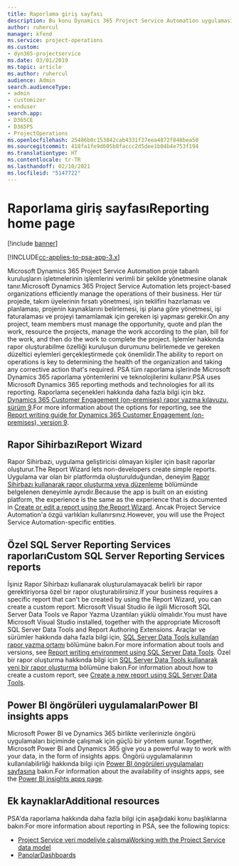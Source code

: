 ```yaml
---
title: Raporlama giriş sayfası
description: Bu konu Dynamics 365 Project Service Automation uygulamasında raporlama hakkında bilgi sağlar.
author: ruhercul
manager: kfend
ms.service: project-operations
ms.custom:
- dyn365-projectservice
ms.date: 03/01/2019
ms.topic: article
ms.author: ruhercul
audience: Admin
search.audienceType:
- admin
- customizer
- enduser
search.app:
- D365CE
- D365PS
- ProjectOperations
ms.openlocfilehash: 25486b0c153842cab4331f27eea4872f848bea50
ms.sourcegitcommit: 418fa1fe9d605b8faccc2d5dee1b04b4e753f194
ms.translationtype: HT
ms.contentlocale: tr-TR
ms.lasthandoff: 02/10/2021
ms.locfileid: "5147722"
---
```

# <a name="reporting-home-page"></a><span data-ttu-id="45227-103">Raporlama giriş sayfası</span><span class="sxs-lookup"><span data-stu-id="45227-103">Reporting home page</span></span>

[!include [banner](../includes/psa-now-project-operations.md)]

[!INCLUDE[cc-applies-to-psa-app-3.x](../includes/cc-applies-to-psa-app-3x.md)]

<span data-ttu-id="45227-104">Microsoft Dynamics 365 Project Service Automation proje tabanlı kuruluşların işletmelerinin işlemlerini verimli bir şekilde yönetmesine olanak tanır.</span><span class="sxs-lookup"><span data-stu-id="45227-104">Microsoft Dynamics 365 Project Service Automation lets project-based organizations efficiently manage the operations of their business.</span></span> <span data-ttu-id="45227-105">Her tür projede, takım üyelerinin fırsatı yönetmesi, işin teklifini hazırlaması ve planlaması, projenin kaynaklarını belirlemesi, işi plana göre yönetmesi, işi faturalaması ve projeyi tamamlamak için gereken işi yapması gerekir.</span><span class="sxs-lookup"><span data-stu-id="45227-105">On any project, team members must manage the opportunity, quote and plan the work, resource the projects, manage the work according to the plan, bill for the work, and then do the work to complete the project.</span></span> <span data-ttu-id="45227-106">İşlemler hakkında rapor oluşturabilme özelliği kuruluşun durumunu belirlemede ve gereken düzeltici eylemleri gerçekleştirmede çok önemlidir.</span><span class="sxs-lookup"><span data-stu-id="45227-106">The ability to report on operations is key to determining the health of the organization and taking any corrective action that's required.</span></span> <span data-ttu-id="45227-107">PSA tüm raporlama işlerinde Microsoft Dynamics 365 raporlama yöntemlerini ve teknolojilerini kullanır.</span><span class="sxs-lookup"><span data-stu-id="45227-107">PSA uses Microsoft Dynamics 365 reporting methods and technologies for all its reporting.</span></span> <span data-ttu-id="45227-108">Raporlama seçenekleri hakkında daha fazla bilgi için bkz. [Dynamics 365 Customer Engagement (on-premises) rapor yazma kılavuzu, sürüm 9](https://docs.microsoft.com/dynamics365/customerengagement/on-premises/analytics/reporting-analytics-with-dynamics-365).</span><span class="sxs-lookup"><span data-stu-id="45227-108">For more information about the options for reporting, see the [Report writing guide for Dynamics 365 Customer Engagement (on-premises), version 9](https://docs.microsoft.com/dynamics365/customerengagement/on-premises/analytics/reporting-analytics-with-dynamics-365).</span></span>

## <a name="report-wizard"></a><span data-ttu-id="45227-109">Rapor Sihirbazı</span><span class="sxs-lookup"><span data-stu-id="45227-109">Report Wizard</span></span>

<span data-ttu-id="45227-110">Rapor Sihirbazı, uygulama geliştiricisi olmayan kişiler için basit raporlar oluşturur.</span><span class="sxs-lookup"><span data-stu-id="45227-110">The Report Wizard lets non-developers create simple reports.</span></span> <span data-ttu-id="45227-111">Uygulama var olan bir platformda oluşturulduğundan, deneyim [Rapor Sihirbazı kullanarak rapor oluşturma veya düzenleme](https://docs.microsoft.com/dynamics365/customerengagement/on-premises/basics/create-edit-copy-report-wizard) bölümünde belgelenen deneyimle aynıdır.</span><span class="sxs-lookup"><span data-stu-id="45227-111">Because the app is built on an existing platform, the experience is the same as the experience that is documented in [Create or edit a report using the Report Wizard](https://docs.microsoft.com/dynamics365/customerengagement/on-premises/basics/create-edit-copy-report-wizard).</span></span> <span data-ttu-id="45227-112">Ancak Project Service Automation'a özgü varlıkları kullanırsınız.</span><span class="sxs-lookup"><span data-stu-id="45227-112">However, you will use the Project Service Automation-specific entities.</span></span>

## <a name="custom-sql-server-reporting-services-reports"></a><span data-ttu-id="45227-113">Özel SQL Server Reporting Services raporları</span><span class="sxs-lookup"><span data-stu-id="45227-113">Custom SQL Server Reporting Services reports</span></span>

<span data-ttu-id="45227-114">İşiniz Rapor Sihirbazı kullanarak oluşturulamayacak belirli bir rapor gerektiriyorsa özel bir rapor oluşturabilirsiniz.</span><span class="sxs-lookup"><span data-stu-id="45227-114">If your business requires a specific report that can't be created by using the Report Wizard, you can create a custom report.</span></span> <span data-ttu-id="45227-115">Microsoft Visual Studio ile ilgili Microsoft SQL Server Data Tools ve Rapor Yazma Uzantıları yüklü olmalıdır.</span><span class="sxs-lookup"><span data-stu-id="45227-115">You must have Microsoft Visual Studio installed, together with the appropriate Microsoft SQL Server Data Tools and Report Authoring Extensions.</span></span> <span data-ttu-id="45227-116">Araçlar ve sürümler hakkında daha fazla bilgi için, [SQL Server Data Tools kullanılan rapor yazma ortamı](https://docs.microsoft.com/dynamics365/customerengagement/on-premises/analytics/report-writing-environment-using-sql-server-data-tools) bölümüne bakın.</span><span class="sxs-lookup"><span data-stu-id="45227-116">For more information about tools and versions, see [Report writing environment using SQL Server Data Tools](https://docs.microsoft.com/dynamics365/customerengagement/on-premises/analytics/report-writing-environment-using-sql-server-data-tools).</span></span> <span data-ttu-id="45227-117">Özel bir rapor oluşturma hakkında bilgi için [SQL Server Data Tools kullanarak yeni bir rapor oluşturma](https://docs.microsoft.com/dynamics365/customerengagement/on-premises/analytics/create-a-new-report-using-sql-server-data-tools) bölümüne bakın.</span><span class="sxs-lookup"><span data-stu-id="45227-117">For information about how to create a custom report, see [Create a new report using SQL Server Data Tools](https://docs.microsoft.com/dynamics365/customerengagement/on-premises/analytics/create-a-new-report-using-sql-server-data-tools).</span></span>

## <a name="power-bi-insights-apps"></a><span data-ttu-id="45227-118">Power BI öngörüleri uygulamaları</span><span class="sxs-lookup"><span data-stu-id="45227-118">Power BI insights apps</span></span>

<span data-ttu-id="45227-119">Microsoft Power BI ve Dynamics 365 birlikte verilerinizle öngörü uygulamaları biçiminde çalışmak için güçlü bir yöntem sunar.</span><span class="sxs-lookup"><span data-stu-id="45227-119">Together, Microsoft Power BI and Dynamics 365 give you a powerful way to work with your data, in the form of insights apps.</span></span> <span data-ttu-id="45227-120">Öngörü uygulamalarının kullanılabilirliği hakkında bilgi için [Power BI öngörüleri uygulamaları sayfasına](https://powerbi.microsoft.com/power-bi-insights-apps/) bakın.</span><span class="sxs-lookup"><span data-stu-id="45227-120">For information about the availability of insights apps, see the [Power BI insights apps page](https://powerbi.microsoft.com/power-bi-insights-apps/).</span></span>


## <a name="additional-resources"></a><span data-ttu-id="45227-121">Ek kaynaklar</span><span class="sxs-lookup"><span data-stu-id="45227-121">Additional resources</span></span>
<span data-ttu-id="45227-122">PSA'da raporlama hakkında daha fazla bilgi için aşağıdaki konu başlıklarına bakın:</span><span class="sxs-lookup"><span data-stu-id="45227-122">For more information about reporting in PSA, see the following topics:</span></span>

- [<span data-ttu-id="45227-123">Project Service veri modeliyle çalışma</span><span class="sxs-lookup"><span data-stu-id="45227-123">Working with the Project Service data model</span></span>](reports-working-project-service-data-model.md)
- [<span data-ttu-id="45227-124">Panolar</span><span class="sxs-lookup"><span data-stu-id="45227-124">Dashboards</span></span>](reports-dashboards.md)

